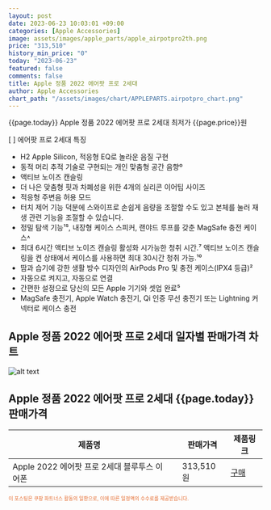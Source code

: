 ```yaml
---
layout: post
date: 2023-06-23 10:03:01 +09:00
categories: [Apple Accessories]
image: assets/images/apple_parts/apple_airpotpro2th.png
price: "313,510"
history_min_price: "0"
today: "2023-06-23"
featured: false
comments: false
title: Apple 정품 2022 에어팟 프로 2세대
author: Apple Accessories
chart_path: "/assets/images/chart/APPLEPARTS.airpotpro_chart.png"
---
```


{{page.today}} Apple 정품 2022 에어팟 프로 2세대 최저가 {{page.price}}원

 [ ] 에어팟 프로 2세대 특징
  - H2 Apple Silicon, 적응형 EQ로 놀라운 음질 구현
  - 동적 머리 추적 기술로 구현되는 개인 맞춤형 공간 음향º
  - 액티브 노이즈 캔슬링
  - 더 나은 맞춤형 핏과 차폐성을 위한 4개의 실리콘 이어팁 사이즈
  - 적응형 주변음 허용 모드
  - 터치 제어 기능 덕분에 스와이프로 손쉽게 음량을 조절할 수도 있고 본체를 눌러 재생 관련 기능을 조절할 수 있습니다.
  - 정밀 탐색 기능¹⁵, 내장형 케이스 스피커, 랜야드 루프를 갖춘 MagSafe 충전 케이스˄
  - 최대 6시간 액티브 노이즈 캔슬링 활성화 시가능한 청취 시간.⁷ 액티브 노이즈 캔슬링을 켠 상태에서 케이스를 사용하면 최대 30시간 청취 가능.¹⁰
  - 땀과 습기에 강한 생활 방수 디자인의 AirPods Pro 및 충전 케이스(IPX4 등급)²
  - 자동으로 켜지고, 자동으로 연결
  - 간편한 설정으로 당신의 모든 Apple 기기와 셋업 완료⁵
  - MagSafe 충전기, Apple Watch 충전기, Qi 인증 무선 충전기 또는 Lightning 커넥터로 케이스 충전


## Apple 정품 2022 에어팟 프로 2세대 일자별 판매가격 차트
![alt text]({{page.chart_path}} "Apple 정품 2022 에어팟 프로 2세대 판매가격 차트")

## Apple 정품 2022 에어팟 프로 2세대 {{page.today}} 판매가격
<main>
<table id="rwd-table-large">
  <thead>
    <tr>
      <th>제품명</th>
      <th></th>
      <th>판매가격</th>
      <th>제품링크</th>
    </tr>
  </thead>
  <tbody><tr>
        <td>Apple 2022 에어팟 프로 2세대 블루투스 이어폰</td>
        <td></td>
        <td>313,510원</td>
        <td><a href='https://link.coupang.com/a/SG9be' target='_blank'>구매</a></td>
        </tr></tbody>
</table>

</main>
<div style="color:#e56a2c;font-size: 0.7em;" >
이 포스팅은 쿠팡 파트너스 활동의 일환으로, 이에 따른 일정액의 수수료를 제공받습니다.
</div>
